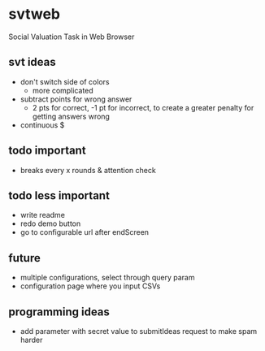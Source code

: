 # svtweb

Social Valuation Task in Web Browser

## svt ideas
- don't switch side of colors
    - more complicated
- subtract points for wrong answer
    - 2 pts for correct, -1 pt for incorrect, to create a greater penalty for getting answers wrong
- continuous $

## todo important
- breaks every x rounds & attention check

## todo less important
- write readme
- redo demo button
- go to configurable url after endScreen

## future
- multiple configurations, select through query param
- configuration page where you input CSVs
   
## programming ideas
- add parameter with secret value to submitIdeas request to make spam harder